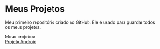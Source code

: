 # Meus Projetos
Meu primeiro repositório criado no GitHub. Ele é usado para guardar todos os meus projetos.

Meus projetos:
<br>
<a href="https://elneonnn.github.io/projeto-android">Projeto Android</a>
